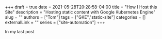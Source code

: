 +++ 
draft = true
date = 2021-05-28T20:28:58-04:00
title = "How I Host this Site"
description = "Hosting static content with Google Kubernetes Engine"
slug = ""
authors = ["Tom"]
tags = ["GKE","static-site"]
categories = []
externalLink = ""
series = ["site-automation"]
+++

In my last post

